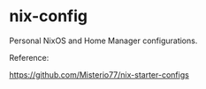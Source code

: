 # nix-config

Personal NixOS and Home Manager configurations.

Reference:

https://github.com/Misterio77/nix-starter-configs

